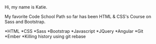 Hi, my name is Katie.

My favorite Code School Path so far has been HTML & CSS's Course on Sass and Bootstrap.

*HTML
*CSS
*Sass
*Bootstrap
*Javascript
*JQuery
*Angular
*Git
*Ember
*Killing history using git rebase
